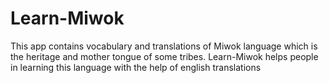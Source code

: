 # Learn-Miwok

This app contains vocabulary and translations of Miwok language which is the heritage and mother tongue of some tribes. Learn-Miwok helps people in learning this language with the help of english translations
